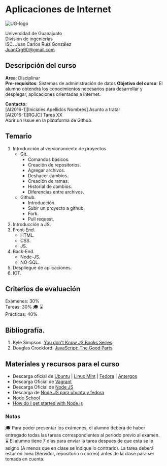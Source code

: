 # Aplicaciones de Internet
![UG-logo](http://res.cloudinary.com/juancrg90/image/upload/c_scale,w_100/v1453664593/UG_dyzkjm.png)

Universidad de Guanajuato  
División de ingenierías  
ISC. Juan Carlos Ruiz González  
JuanCrg90@gmail.com 

## Descripción del curso
**Area**: Disciplinar  
**Pre-requisitos**: Sistemas de administración de datos
**Objetivo del curso**: El alumno obtendrá los conocimientos necesarios para desarrollar y desplegar, aplicaciones orientadas a internet.

**Contacto:**  
[AI2016-1][Iniciales Apellidos Nombres] Asunto a tratar  
[AI2016-1][RGJC] Tarea XX  
Abrir un Issue en la plataforma de Github.

## Temario
1. Introducción al versionamiento de proyectos  
    * Git.  
         * Comandos básicos.
         * Creación de repositorios.
         * Agregar archivos.
         * Deshacer cambios.
         * Creación de ramas.
         * Historial de cambios.
         * Diferencias entre archivos.
    * Github.  
         * Introducción.
         * Subir un proyecto a github.
         * Fork.
         * Pull request.
2. Introducción a JS.
3. Front-End.
    * HTML.
    * CSS.
    * JS.
4. Back-End.
    * Node-JS.
    * NO-SQL.
5. Despliegue de aplicaciones.
6. IOT.   


## Criterios de evaluación
Exámenes: 30%  
Tareas: 30% :mortar_board: :hourglass:   
Prácticas: 40%

## Bibliografía.  
1. Kyle Simpson. [You don't Know JS Books Series](https://github.com/getify/You-Dont-Know-JS). 
2. Douglas Crockford. [JavaScript: The Good Parts](http://shop.oreilly.com/product/9780596517748.do)


## Materiales y recursos para el curso
*  Descarga oficial de [Ubuntu](http://www.ubuntu.com/download/desktop) |
[Linux Mint](http://www.linuxmint.com/download.php) |
[Fedora](https://getfedora.org/es/workstation/download/) |
[Antergos](https://antergos.com/try-it/)
* Descarga Oficial de [Vagrant](https://www.vagrantup.com/)
* Descarga Oficial de [Node JS](https://nodejs.org/en/)
* Descarga de [Node JS para ubuntu y fedora](https://github.com/nodesource/distributions)
* [Node School](http://nodeschool.io/)
* [How do I get started with Node.js](http://stackoverflow.com/questions/2353818/how-do-i-get-started-with-node-js)

### Notas
:mortar_board: Para poder presentar los exámenes, el alumno deberá de haber entregado todas las tareas correspondientes al periodo previo al examen.  
:hourglass: El alumno tiene 7 días para enviar la tarea despues de que esta se le asignó (A menos que en clase se indique lo contrario). La tarea deberá estar en linea (Servidor, repositorio o correo) antes de la clase para ser tomada en cuenta.
